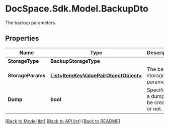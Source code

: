 # DocSpace.Sdk.Model.BackupDto
The backup parameters.

## Properties

Name | Type | Description | Notes
------------ | ------------- | ------------- | -------------
**StorageType** | **BackupStorageType** |  | [optional] 
**StorageParams** | [**List&lt;ItemKeyValuePairObjectObject&gt;**](ItemKeyValuePairObjectObject.md) | The backup storage parameters. | [optional] 
**Dump** | **bool** | Specifies if a dump will be created or not. | [optional] 

[[Back to Model list]](../README.md#documentation-for-models) [[Back to API list]](../README.md#documentation-for-api-endpoints) [[Back to README]](../README.md)

